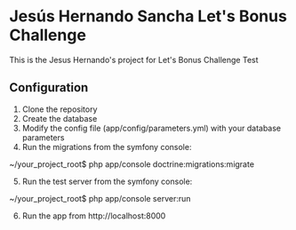 # Jesús Hernando Sancha Let's Bonus Challenge
This is the Jesus Hernando's project for Let's Bonus Challenge Test


## Configuration

1. Clone the repository
1. Create the database
1. Modify the config file (app/config/parameters.yml) with your database parameters
1. Run the migrations from the symfony console:
    
~/your_project_root$ php app/console doctrine:migrations:migrate

5. Run the test server from the symfony console:

~/your_project_root$ php app/console server:run

6. Run the app from http://localhost:8000

